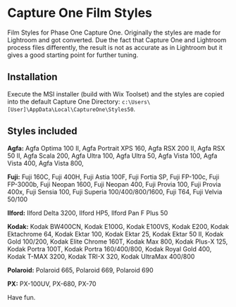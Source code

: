 # Capture One Film Styles
Film Styles for Phase One Capture One. 
Originally the styles are made for Lightroom and got converted. Due the fact that Capture One and Lightroom process files differently, the result is not as accurate as in Lightroom but it gives a good starting point for further tuning.

## Installation
Execute the MSI installer (build with Wix Toolset) and the styles are copied into the default Capture One Directory: `c:\Users\[User]\AppData\Local\CaptureOne\Styles50`.

## Styles included
**Agfa:**
Agfa Optima 100 II, Agfa Portrait XPS 160, Agfa RSX 200 II, Agfa RSX 50 II, Agfa Scala 200, Agfa Ultra 100, Agfa Ultra 50, Agfa Vista 100, Agfa Vista 400, Agfa Vista 800,

**Fuji:**
Fuji 160C, Fuji 400H, Fuji Astia 100F, Fuji Fortia SP, Fuji FP-100c, Fuji FP-3000b, Fuji Neopan 1600, Fuji Neopan 400, Fuji Provia 100, Fuji Provia 400x, Fuji Sensia 100, Fuji Superia 100/400/800/1600, Fuji T64, Fuji Velvia 50/100

**Ilford:**
Ilford Delta 3200, Ilford HP5, Ilford Pan F Plus 50

**Kodak:**
Kodak BW400CN, Kodak E100G, Kodak E100VS, Kodak E200, Kodak Ektachrome 64, Kodak Ektar 100, Kodak Ektar 25, Kodak Ektar 50 II, Kodak Gold 100/200, Kodak Elite Chrome 160T, Kodak Max 800, Kodak Plus-X 125, Kodak Portra 100T, Kodak Portra 160/400/800, Kodak Royal Gold 400, Kodak T-MAX 3200, Kodak TRI-X 320, Kodak UltraMax 400/800

**Polaroid:**
Polaroid 665, Polaroid 669, Polaroid 690

**PX:**
PX-100UV, PX-680, PX-70

Have fun.
